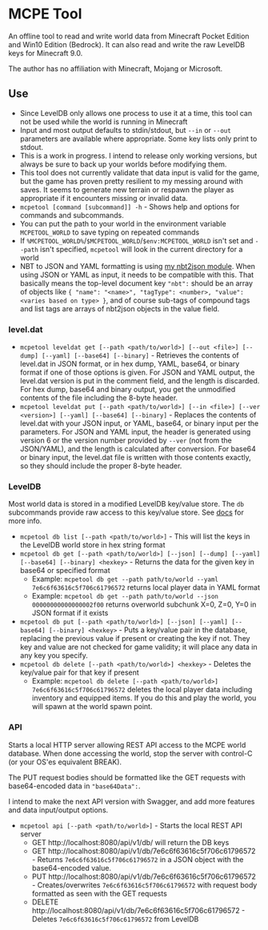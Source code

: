 # MCPE Tool

An offline tool to read and write world data from Minecraft Pocket Edition and Win10 Edition (Bedrock). It can also read and write the raw LevelDB keys for Minecraft 9.0.

The author has no affiliation with Minecraft, Mojang or Microsoft.

## Use

- Since LevelDB only allows one process to use it at a time, this tool can not be used while the world is running in Minecraft
- Input and most output defaults to stdin/stdout, but `--in` or `--out` parameters are available where appropriate. Some key lists only print to stdout.
- This is a work in progress. I intend to release only working versions, but always be sure to back up your worlds before modifying them.
- This tool does not currently validate that data input is valid for the game, but the game has proven pretty resilient to my messing around with saves. It seems to generate new terrain or respawn the player as appropriate if it encounters missing or invalid data.
- `mcpetool [command [subcommand]] -h` - Shows help and options for commands and subcommands.
- You can put the path to your world in the environment variable `MCPETOOL_WORLD` to save typing on repeated commands
- If `%MCPETOOL_WORLD%`/`$MCPETOOL_WORLD`/`$env:MCPETOOL_WORLD` isn't set and `--path` isn't specified, `mcpetool` will look in the current directory for a world
- NBT to JSON and YAML formatting is using [my nbt2json module](https://github.com/midnightfreddie/nbt2json). When using JSON or YAML as input, it needs to be compatible with this. That basically means the top-level document key `"nbt":` should be an array of objects like `{ "name": "<name>", "tagType": <number>, "value": <varies based on type> }`, and of course sub-tags of compound tags and list tags are arrays of nbt2json objects in the value field.

### level.dat

- `mcpetool leveldat get [--path <path/to/world>] [--out <file>] [--dump] [--yaml] [--base64] [--binary]` - Retrieves the contents of level.dat in JSON format, or in hex dump, YAML, base64, or binary format if one of those options is given. For JSON and YAML output, the level.dat version is put in the comment field, and the length is discarded. For hex dump, base64 and binary output, you get the unmodified contents of the file including the 8-byte header.
- `mcpetool leveldat put [--path <path/to/world>] [--in <file>] [--ver <version>] [--yaml] [--base64] [--binary]` - Replaces the contents of level.dat with your JSON input, or YAML, base64, or binary input per the parameters. For JSON and YAML input, the header is generated using version 6 or the version number provided by `--ver` (not from the JSON/YAML), and the length is calculated after conversion. For base64 or binary input, the level.dat file is written with those contents exactly, so they should include the proper 8-byte header.

### LevelDB

Most world data is stored in a modified LevelDB key/value store. The `db` subcommands provide raw access to this key/value store. See [docs](docs/#how-to-convert-world-coordinates-to-leveldb-keys) for more info.

- `mcpetool db list [--path <path/to/world>]` - This will list the keys in the LevelDB world store in hex string format
- `mcpetool db get [--path <path/to/world>] [--json] [--dump] [--yaml] [--base64] [--binary] <hexkey>` - Returns the data for the given key in base64 or specified format
	- Example: `mcpetool db get --path path/to/world --yaml 7e6c6f63616c5f706c61796572` returns local player data in YAML format
	- Example: `mcpetool db get --path path/to/world --json 00000000000000002f00` returns overworld subchunk X=0, Z=0, Y=0 in JSON format if it exists
- `mcpetool db put [--path <path/to/world>] [--json] [--yaml] [--base64] [--binary] <hexkey>` - Puts a key/value pair in the database, replacing the previous value if present or creating the key if not. They key and value are not checked for game validity; it will place any data in any key you specify.
- `mcpetool db delete [--path <path/to/world>] <hexkey>` - Deletes the key/value pair for that key if present
	- Example: `mcpetool db delete [--path <path/to/world>] 7e6c6f63616c5f706c61796572` deletes the local player data including inventory and equipped items. If you do this and play the world, you will spawn at the world spawn point.

### API

Starts a local HTTP server allowing REST API access to the MCPE world database. When done accessing the world, stop the server with control-C (or your OS'es equivalent BREAK).

The PUT request bodies should be formatted like the GET requests with base64-encoded data in `"base64Data":`.

I intend to make the next API version with Swagger, and add more features and data input/output options.

- `mcpetool api [--path <path/to/world>]` - Starts the local REST API server
	- GET http://localhost:8080/api/v1/db/ will return the DB keys
	- GET http://localhost:8080/api/v1/db/7e6c6f63616c5f706c61796572 - Returns `7e6c6f63616c5f706c61796572` in a JSON object with the base64-encoded value.
	- PUT http://localhost:8080/api/v1/db/7e6c6f63616c5f706c61796572 - Creates/overwrites `7e6c6f63616c5f706c61796572` with request body formatted as seen with the GET requests
	- DELETE http://localhost:8080/api/v1/db/7e6c6f63616c5f706c61796572 - Deletes `7e6c6f63616c5f706c61796572` from LevelDB
